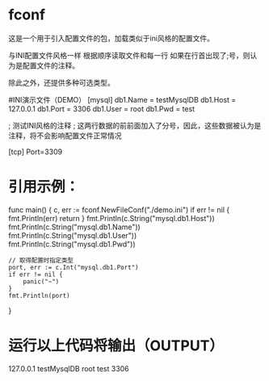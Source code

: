 # fconf
这是一个用于引入配置文件的包，加载类似于ini风格的配置文件。

与INI配置文件风格一样 根据顺序读取文件和每一行 如果在行首出现了;号，则认为是配置文件的注释。

除此之外，还提供多种可选类型。


#INI演示文件（DEMO）
[mysql]
db1.Name = testMysqlDB
db1.Host = 127.0.0.1
db1.Port = 3306
db1.User = root
db1.Pwd = test

; 测试INI风格的注释
; 这两行数据的前前面加入了分号，因此，这些数据被认为是注释，将不会影响配置文件正常情况

[tcp]
Port=3309

# 引用示例：
func main() {
	c, err := fconf.NewFileConf("./demo.ini")
	if err != nil {
		fmt.Println(err)
		return
	}
	fmt.Println(c.String("mysql.db1.Host"))
	fmt.Println(c.String("mysql.db1.Name"))
	fmt.Println(c.String("mysql.db1.User"))
	fmt.Println(c.String("mysql.db1.Pwd"))

	// 取得配置时指定类型
	port, err := c.Int("mysql.db1.Port")
	if err != nil {
		panic("~")
	}
	fmt.Println(port)
}

# 运行以上代码将输出（OUTPUT）

127.0.0.1
testMysqlDB
root
test
3306

